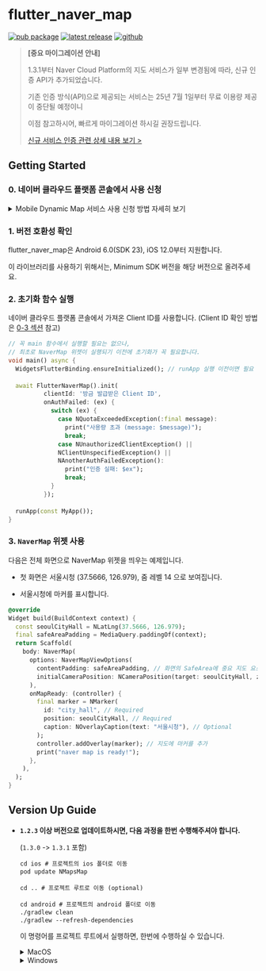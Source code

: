 # flutter_naver_map

[![pub package](https://img.shields.io/pub/v/flutter_naver_map.svg?color=4285F4)](https://pub.dev/packages/flutter_naver_map)
[![latest release](https://img.shields.io/github/v/release/note11g/flutter_naver_map?include_prereleases&label=latest&color=green)](https://github.com/note11g/flutter_naver_map/releases)
[![github](https://img.shields.io/github/stars/note11g/flutter_naver_map)](https://github.com/note11g/flutter_naver_map)


> **[중요 마이그레이션 안내]**
>
> 1.3.1부터 Naver Cloud Platform의 지도 서비스가 일부 변경됨에 따라, 신규 인증 API가 추가되었습니다.
>
> 기존 인증 방식(API)으로 제공되는 서비스는 25년 7월 1일부터 무료 이용량 제공이 중단될 예정이니
>
> 이점 참고하시어, 빠르게 마이그레이션 하시길 권장드립니다.
>
> [신규 서비스 인증 관련 상세 내용 보기 >](https://github.com/note11g/flutter_naver_map/issues/311)


## Getting Started

### 0. 네이버 클라우드 플랫폼 콘솔에서 사용 신청

<details>
<summary>Mobile Dynamic Map 서비스 사용 신청 방법 자세히 보기</summary>

#### 1. Console에서 [Services > Application Services > Maps](https://console.ncloud.com/maps/application) 으로 이동
![](./docs_asset/start_0_1.png)

#### 2. Application 등록하기
Application 등록 > Application 이름 입력 > API 선택에서 “Dynamic Map” 선택 > 서비스 환경 등록 - Android 앱 패키지 이름, iOS Bundle ID 입력 > 등록
![](./docs_asset/start_0_2.png)

#### 3. 등록한 Application의 “인증정보”에서 “Client ID”를 확인
![](./docs_asset/start_0_3.png)

</details>

### 1. 버전 호환성 확인

flutter_naver_map은 Android 6.0(SDK 23), iOS 12.0부터 지원합니다.

이 라이브러리를 사용하기 위해서는, Minimum SDK 버전을 해당 버전으로 올려주세요.

### 2. 초기화 함수 실행

네이버 클라우드 플랫폼 콘솔에서 가져온 Client ID를 사용합니다. (Client ID 확인 방법은 [0-3 섹션](#0-네이버-클라우드-플랫폼-콘솔에서-사용-신청) 참고)

```dart
// 꼭 main 함수에서 실행할 필요는 없으나, 
// 최초로 NaverMap 위젯이 실행되기 이전에 초기화가 꼭 필요합니다.
void main() async {
  WidgetsFlutterBinding.ensureInitialized(); // runApp 실행 이전이면 필요

  await FlutterNaverMap().init(
          clientId: '방금 발급받은 Client ID',
          onAuthFailed: (ex) {
            switch (ex) {
              case NQuotaExceededException(:final message):
                print("사용량 초과 (message: $message)");
                break;
              case NUnauthorizedClientException() ||
              NClientUnspecifiedException() ||
              NAnotherAuthFailedException():
                print("인증 실패: $ex");
                break;
            }
          });

  runApp(const MyApp());
}
```

### 3. `NaverMap` 위젯 사용

다음은 전체 화면으로 NaverMap 위젯을 띄우는 예제입니다.

- 첫 화면은 서울시청 (37.5666, 126.979), 줌 레벨 14 으로 보여집니다.

- 서울시청에 마커를 표시합니다.

```dart
@override
Widget build(BuildContext context) {
  const seoulCityHall = NLatLng(37.5666, 126.979);
  final safeAreaPadding = MediaQuery.paddingOf(context);
  return Scaffold(
    body: NaverMap(
      options: NaverMapViewOptions(
        contentPadding: safeAreaPadding, // 화면의 SafeArea에 중요 지도 요소가 들어가지 않도록 설정하는 Padding. 필요한 경우에만 사용하세요.
        initialCameraPosition: NCameraPosition(target: seoulCityHall, zoom: 14),
      ),
      onMapReady: (controller) {
        final marker = NMarker(
          id: "city_hall", // Required
          position: seoulCityHall, // Required
          caption: NOverlayCaption(text: "서울시청"), // Optional
        );
        controller.addOverlay(marker); // 지도에 마커를 추가
        print("naver map is ready!");
      },
    ),
  );
}
```


## Version Up Guide

- **`1.2.3` 이상 버전으로 업데이트하시면, 다음 과정을 한번 수행해주셔야 합니다.**

  (`1.3.0` -> `1.3.1` 포함)

    ```shell
    cd ios # 프로젝트의 ios 폴더로 이동
    pod update NMapsMap
  
    cd .. # 프로젝트 루트로 이동 (optional)
  
    cd android # 프로젝트의 android 폴더로 이동
    ./gradlew clean
    ./gradlew --refresh-dependencies
    ```

  이 명령어를 프로젝트 루트에서 실행하면, 한번에 수행하실 수 있습니다.
    <details>
    <summary>MacOS</summary>

    ```shell
    (cd ios && pod update NMapsMap) && (cd android && ./gradlew clean && ./gradlew --refresh-dependencies)
    ```
    </details>
    <details>
    <summary>Windows</summary> 
    ```shell
    cd android && gradlew.bat clean && gradlew.bat --refresh-dependencies
    ```
    </details>
